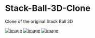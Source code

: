 # Stack-Ball-3D-Clone
 Clone of the original Stack Ball 3D

[![image](https://i.hizliresim.com/QP9EOv.jpg)](https://hizliresim.com/QP9EOv)
[![image](https://i.hizliresim.com/M1r5Ak.jpg)](https://hizliresim.com/M1r5Ak)
[![image](https://i.hizliresim.com/Xb57R0.jpg)](https://hizliresim.com/Xb57R0)
